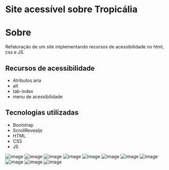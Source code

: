 # Site acessível sobre Tropicália
# Sobre
Refatoração de um site implementando recursos de acessibilidade no html, css e JS.
## Recursos de acessibilidade
- Atributos aria
- alt
- tab-index
- menu de acessibilidade
## Tecnologias utilizadas
- Bootstrap
- ScrollRevealjs
- HTML
- CSS
- JS

![image](https://github.com/user-attachments/assets/9dae0dfd-8e62-47ba-8b66-298655001b0e)
![image](https://github.com/user-attachments/assets/06e95147-643b-4759-975d-a41047cde566)
![image](https://github.com/user-attachments/assets/763c9240-d4e6-4640-bc19-fd189eedd959)
![image](https://github.com/user-attachments/assets/19f0a8f2-c8ee-4e2a-9cac-64d99a18c547)
![image](https://github.com/user-attachments/assets/2f6a9618-7f27-46ba-b901-49bf3dcdda2c)
![image](https://github.com/user-attachments/assets/9d307e48-e276-4efe-a54a-904259c95fc1)
![image](https://github.com/user-attachments/assets/b9b1eb8f-1a1e-411d-b8e1-c8eac0ebbde9)
![image](https://github.com/user-attachments/assets/60126746-966a-47e6-bfd2-3e33c1650133)
![image](https://github.com/user-attachments/assets/fe7f34d2-eafa-4a80-818a-1c3e3eb30a2b)
![image](https://github.com/user-attachments/assets/f992bf4a-8afe-41d9-8fcb-d159a6219ca0)
![image](https://github.com/user-attachments/assets/6070bb52-26e2-405b-801a-3a70d312b885)












